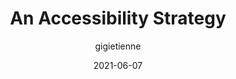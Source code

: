 ---
author: gigietienne
date: 2021-06-07
layout: post.njk
publisher: linkedin
tags:
  - article
  - accessibility
target_url: https://www.linkedin.com/pulse/accessibility-strategy-gigi-etienne/
title: An Accessibility Strategy
---